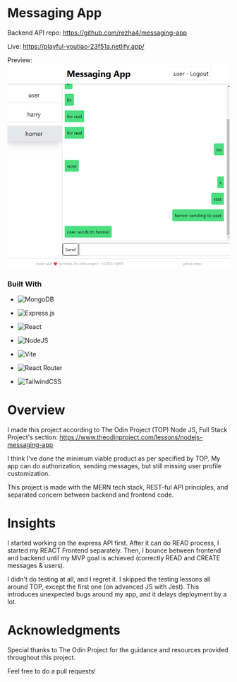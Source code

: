 # Messaging App

Backend API repo: https://github.com/rezha4/messaging-app

Live: https://playful-youtiao-23f51a.netlify.app/

Preview:
![Alt text](image.png)

### Built With

- ![MongoDB](https://img.shields.io/badge/MongoDB-%234ea94b.svg?style=for-the-badge&logo=mongodb&logoColor=white)
- ![Express.js](https://img.shields.io/badge/express.js-%23404d59.svg?style=for-the-badge&logo=express&logoColor=%2361DAFB)
- ![React](https://img.shields.io/badge/react-%2320232a.svg?style=for-the-badge&logo=react&logoColor=%2361DAFB)
- ![NodeJS](https://img.shields.io/badge/node.js-6DA55F?style=for-the-badge&logo=node.js&logoColor=white)

- ![Vite](https://img.shields.io/badge/vite-%23646CFF.svg?style=for-the-badge&logo=vite&logoColor=white)

- ![React Router](https://img.shields.io/badge/React_Router-CA4245?style=for-the-badge&logo=react-router&logoColor=white)

- ![TailwindCSS](https://img.shields.io/badge/tailwindcss-%2338B2AC.svg?style=for-the-badge&logo=tailwind-css&logoColor=white)

# Overview

I made this project according to The Odin Project (TOP) Node JS, Full Stack Project's section: https://www.theodinproject.com/lessons/nodejs-messaging-app

I think I've done the minimum viable product as per specified by TOP. My app can do authorization, sending messages, but still missing user profile customization.

This project is made with the MERN tech stack, REST-ful API principles, and separated concern between backend and frontend code.

# Insights

I started working on the express API first. After it can do READ process, I started my REACT Frontend separately. Then, I bounce between frontend and backend until my MVP goal is achieved (correctly READ and CREATE messages & users).

I didn't do testing at all, and I regret it. I skipped the testing lessons all around TOP, except the first one (on advanced JS with Jest). This introduces unexpected bugs around my app, and it delays deployment by a lot.

# Acknowledgments
Special thanks to The Odin Project for the guidance and resources provided throughout this project.

Feel free to do a pull requests!
